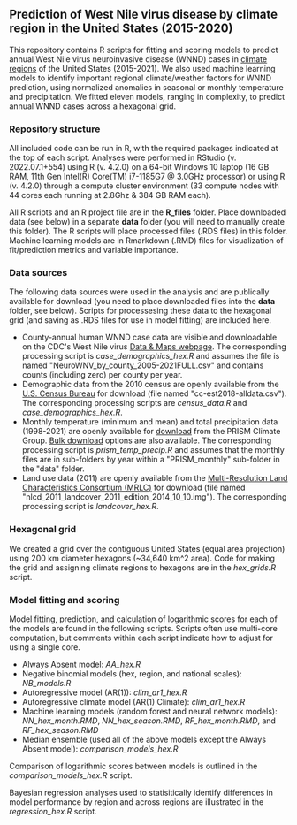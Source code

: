 ## Prediction of West Nile virus disease by climate region in the United States (2015-2020)
This repository contains R scripts for fitting and scoring models to predict annual West Nile virus neuroinvasive disease (WNND) cases in [climate regions](https://www.ncei.noaa.gov/access/monitoring/reference-maps/us-climate-regions) of the United States (2015-2021). We also used machine learning models to identify important regional climate/weather factors for WNND prediction, using normalized anomalies in seasonal or monthly temperature and precipitation. We fitted eleven models, ranging in complexity, to predict annual WNND cases across a hexagonal grid. 

### Repository structure
All included code can be run in R, with the required packages indicated at the top of each script. Analyses were performed in RStudio (v. 2022.07.1+554) using R (v. 4.2.0) on a 64-bit Windows 10 laptop (16 GB RAM, 11th Gen Intel(R) Core(TM) i7-1185G7 @ 3.0GHz processor) or using R (v. 4.2.0) through a compute cluster environment (33 compute nodes with 44 cores each running at 2.8Ghz & 384 GB RAM each). 

All R scripts and an R project file are in the **R_files** folder. Place downloaded data (see below) in a separate **data** folder (you will need to manually create this folder). The R scripts will place processed files (.RDS files) in this folder. Machine learning models are in Rmarkdown (.RMD) files for visualization of fit/prediction metrics and variable importance.

### Data sources
The following data sources were used in the analysis and are publically available for download (you need to place downloaded files into the **data** folder, see below). Scripts for processesing these data to the hexagonal grid (and saving as .RDS files for use in model fitting) are included here.
- County-annual human WNND case data are visible and downloadable on the CDC's West Nile virus [Data & Maps webpage](https://www.cdc.gov/westnile/statsmaps/historic-data.html). The corresponding processing script is _case_demographics_hex.R_ and assumes the file is named "NeuroWNV_by_county_2005-2021FULL.csv" and contains counts (including zero) per county per year.
- Demographic data from the 2010 census are openly available from the [U.S. Census Bureau](https://www.census.gov/programs-surveys/decennial-census/data/datasets.2010.html) for download (file named "cc-est2018-alldata.csv"). The corresponding processing scripts are _census_data.R_ and _case_demographics_hex.R_.
- Monthly temperature (minimum and mean) and total precipitation data (1998-2021) are openly available for [download](https://www.prism.oregonstate.edu/recent/) from the PRISM Climate Group. [Bulk download](https://prism.oregonstate.edu/downloads/) options are also available. The corresponding processing script is _prism_temp_precip.R_ and assumes that the monthly files are in sub-folders by year within a "PRISM_monthly" sub-folder in the "data" folder.
- Land use data (2011) are openly available from the [Multi-Resolution Land Characteristics Consortium (MRLC)](https://www.mrlc.gov/data/nlcd-2011-land-cover-conus) for download (file named "nlcd_2011_landcover_2011_edition_2014_10_10.img"). The corresponding processing script is _landcover_hex.R_.

### Hexagonal grid
We created a grid over the contiguous United States (equal area projection) using 200 km diameter hexagons (~34,640 km^2 area). Code for making the grid and assigning climate regions to hexagons are in the _hex_grids.R_ script.

### Model fitting and scoring
Model fitting, prediction, and calculation of logarithmic scores for each of the models are found in the following scripts. Scripts often use multi-core computation, but comments within each script indicate how to adjust for using a single core.
- Always Absent model: _AA_hex.R_
- Negative binomial models (hex, region, and national scales): _NB_models.R_
- Autoregressive model (AR(1)): _clim_ar1_hex.R_
- Autoregressive climate model (AR(1) Climate): _clim_ar1_hex.R_
- Machine learning models (random forest and neural network models): _NN_hex_month.RMD_, _NN_hex_season.RMD_, _RF_hex_month.RMD_, and _RF_hex_season.RMD_
- Median ensemble (used all of the above models except the Always Absent model): _comparison_models_hex.R_

Comparison of logarithmic scores between models is outlined in the _comparison_models_hex.R_ script.

Bayesian regression analyses used to statisitically identify differences in model performance by region and across regions are illustrated in the _regression_hex.R_ script.
